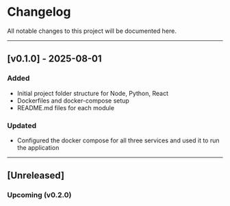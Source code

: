 # Changelog

All notable changes to this project will be documented here.

---

## [v0.1.0] - 2025-08-01

### Added
- Initial project folder structure for Node, Python, React
- Dockerfiles and docker-compose setup
- README.md files for each module

</hr>

### Updated
- Configured the docker compose for all three services and used it to run the application



---

## [Unreleased]

### Upcoming (v0.2.0)

